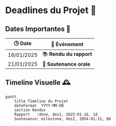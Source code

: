 # Deadlines du Projet 🚀

## Dates Importantes 📅

| 🕒 **Date**       | 🔖 **Événement**                  |
|----------------|---------------------------------|
| 16/01/2025     | 📚 **Rendu du rapport**            |
| 21/01/2025     | 🎤 **Soutenance orale**           |

## Timeline Visuelle 🕰️

```mermaid
gantt
    title Timeline du Projet
    dateFormat  YYYY-MM-DD
    section Rendus
    Rapport   :done, des1, 2025-01-16, 1d
    Soutenance: milestone, des2, 2054-01-21, 0d



